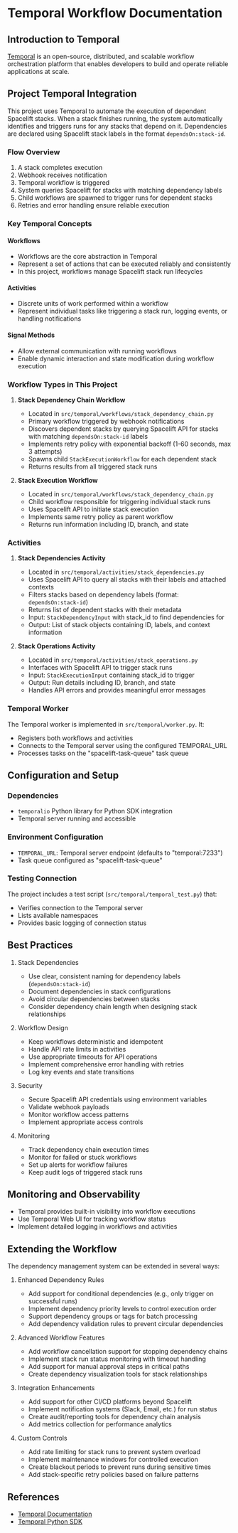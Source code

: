 # Temporal Workflow Documentation

## Introduction to Temporal

[Temporal](https://temporal.io) is an open-source, distributed, and scalable workflow orchestration platform that enables developers to build and operate reliable applications at scale.

## Project Temporal Integration

This project uses Temporal to automate the execution of dependent Spacelift stacks. When a stack finishes running, the system automatically identifies and triggers runs for any stacks that depend on it. Dependencies are declared using Spacelift stack labels in the format `dependsOn:stack-id`.

### Flow Overview
1. A stack completes execution
2. Webhook receives notification
3. Temporal workflow is triggered
4. System queries Spacelift for stacks with matching dependency labels
5. Child workflows are spawned to trigger runs for dependent stacks
6. Retries and error handling ensure reliable execution

### Key Temporal Concepts

#### Workflows
- Workflows are the core abstraction in Temporal
- Represent a set of actions that can be executed reliably and consistently
- In this project, workflows manage Spacelift stack run lifecycles

#### Activities
- Discrete units of work performed within a workflow
- Represent individual tasks like triggering a stack run, logging events, or handling notifications

#### Signal Methods
- Allow external communication with running workflows
- Enable dynamic interaction and state modification during workflow execution

### Workflow Types in This Project

1. **Stack Dependency Chain Workflow**
   - Located in `src/temporal/workflows/stack_dependency_chain.py`
   - Primary workflow triggered by webhook notifications
   - Discovers dependent stacks by querying Spacelift API for stacks with matching `dependsOn:stack-id` labels
   - Implements retry policy with exponential backoff (1-60 seconds, max 3 attempts)
   - Spawns child `StackExecutionWorkflow` for each dependent stack
   - Returns results from all triggered stack runs

2. **Stack Execution Workflow**
   - Located in `src/temporal/workflows/stack_dependency_chain.py`
   - Child workflow responsible for triggering individual stack runs
   - Uses Spacelift API to initiate stack execution
   - Implements same retry policy as parent workflow
   - Returns run information including ID, branch, and state

### Activities

1. **Stack Dependencies Activity**
   - Located in `src/temporal/activities/stack_dependencies.py`
   - Uses Spacelift API to query all stacks with their labels and attached contexts
   - Filters stacks based on dependency labels (format: `dependsOn:stack-id`)
   - Returns list of dependent stacks with their metadata
   - Input: `StackDependencyInput` with stack_id to find dependencies for
   - Output: List of stack objects containing ID, labels, and context information

2. **Stack Operations Activity**
   - Located in `src/temporal/activities/stack_operations.py`
   - Interfaces with Spacelift API to trigger stack runs
   - Input: `StackExecutionInput` containing stack_id to trigger
   - Output: Run details including ID, branch, and state
   - Handles API errors and provides meaningful error messages

### Temporal Worker

The Temporal worker is implemented in `src/temporal/worker.py`. It:
- Registers both workflows and activities
- Connects to the Temporal server using the configured TEMPORAL_URL
- Processes tasks on the "spacelift-task-queue" task queue

## Configuration and Setup

### Dependencies
- `temporalio` Python library for Python SDK integration
- Temporal server running and accessible

### Environment Configuration
- `TEMPORAL_URL`: Temporal server endpoint (defaults to "temporal:7233")
- Task queue configured as "spacelift-task-queue"

### Testing Connection
The project includes a test script (`src/temporal/temporal_test.py`) that:
- Verifies connection to the Temporal server
- Lists available namespaces
- Provides basic logging of connection status

## Best Practices

1. Stack Dependencies
   - Use clear, consistent naming for dependency labels (`dependsOn:stack-id`)
   - Document dependencies in stack configurations
   - Avoid circular dependencies between stacks
   - Consider dependency chain length when designing stack relationships

2. Workflow Design
   - Keep workflows deterministic and idempotent
   - Handle API rate limits in activities
   - Use appropriate timeouts for API operations
   - Implement comprehensive error handling with retries
   - Log key events and state transitions

3. Security
   - Secure Spacelift API credentials using environment variables
   - Validate webhook payloads
   - Monitor workflow access patterns
   - Implement appropriate access controls

4. Monitoring
   - Track dependency chain execution times
   - Monitor for failed or stuck workflows
   - Set up alerts for workflow failures
   - Keep audit logs of triggered stack runs

## Monitoring and Observability

- Temporal provides built-in visibility into workflow executions
- Use Temporal Web UI for tracking workflow status
- Implement detailed logging in workflows and activities

## Extending the Workflow

The dependency management system can be extended in several ways:

1. Enhanced Dependency Rules
   - Add support for conditional dependencies (e.g., only trigger on successful runs)
   - Implement dependency priority levels to control execution order
   - Support dependency groups or tags for batch processing
   - Add dependency validation rules to prevent circular dependencies

2. Advanced Workflow Features
   - Add workflow cancellation support for stopping dependency chains
   - Implement stack run status monitoring with timeout handling
   - Add support for manual approval steps in critical paths
   - Create dependency visualization tools for stack relationships

3. Integration Enhancements
   - Add support for other CI/CD platforms beyond Spacelift
   - Implement notification systems (Slack, Email, etc.) for run status
   - Create audit/reporting tools for dependency chain analysis
   - Add metrics collection for performance analytics

4. Custom Controls
   - Add rate limiting for stack runs to prevent system overload
   - Implement maintenance windows for controlled execution
   - Create blackout periods to prevent runs during sensitive times
   - Add stack-specific retry policies based on failure patterns

## References

- [Temporal Documentation](https://docs.temporal.io/)
- [Temporal Python SDK](https://github.com/temporalio/sdk-python)